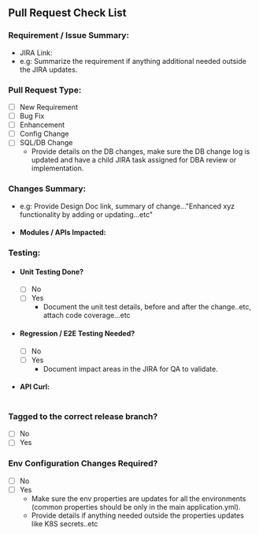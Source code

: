 ## Pull Request Check List

### Requirement / Issue Summary:
- JIRA Link:
- e.g: Summarize the requirement if anything additional needed outside the JIRA updates. 

### Pull Request Type:
- [ ] New Requirement
- [ ] Bug Fix
- [ ] Enhancement
- [ ] Config Change
- [ ] SQL/DB Change
  - Provide details on the DB changes, make sure the DB change log is updated and have a child JIRA task assigned for DBA review or implementation.   

### Changes Summary:
- e.g: Provide Design Doc link, summary of change..."Enhanced xyz functionality by adding or updating...etc"


- #### Modules / APIs Impacted:


### Testing:
- #### Unit Testing Done?
  - [ ] No
  - [ ] Yes
     - Document the unit test details, before and after the change..etc, attach code coverage...etc
    
- #### Regression / E2E Testing Needed? 
    - [ ] No
    - [ ] Yes
      - Document impact areas in the JIRA for QA to validate.

- #### API Curl:
```

```
### Tagged to the correct release branch?
- [ ] No
- [ ] Yes

### Env Configuration Changes Required?
- [ ] No
- [ ] Yes
  - Make sure the env properties are updates for all the environments (common properties should be only in the main application.yml).
  - Provide details if anything needed outside the properties updates like K8S secrets..etc

